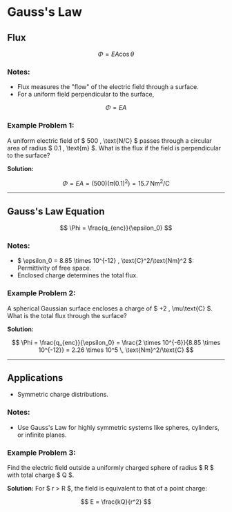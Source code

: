 # Gauss's Law

## Flux

$$
\Phi = EA\cos\theta
$$

### Notes:
- Flux measures the "flow" of the electric field through a surface.
- For a uniform field perpendicular to the surface,

$$ 
\Phi = EA 
$$

### Example Problem 1:
A uniform electric field of $ 500 \, \text{N/C} $ passes through a circular area of radius $ 0.1 \, \text{m} $. What is the flux if the field is perpendicular to the surface?

**Solution:**

$$
\Phi = EA = (500)(\pi(0.1)^2) = 15.7 \, \text{Nm}^2/\text{C}
$$

---

## Gauss's Law Equation

$$ 
\Phi = \frac{q_{enc}}{\epsilon_0}
$$

### Notes:
- $ \epsilon_0 = 8.85 \times 10^{-12} \, \text{C}^2/\text{Nm}^2 $: Permittivity of free space.
- Enclosed charge determines the total flux.

### Example Problem 2:
A spherical Gaussian surface encloses a charge of $ +2 \, \mu\text{C} $. What is the total flux through the surface?

**Solution:**

$$
\Phi = \frac{q_{enc}}{\epsilon_0} = \frac{2 \times 10^{-6}}{8.85 \times 10^{-12}} = 2.26 \times 10^5 \, \text{Nm}^2/\text{C}
$$

---

## Applications
- Symmetric charge distributions.

### Notes:
- Use Gauss's Law for highly symmetric systems like spheres, cylinders, or infinite planes.

### Example Problem 3:
Find the electric field outside a uniformly charged sphere of radius $ R $ with total charge $ Q $.

**Solution:**
For $ r > R $, the field is equivalent to that of a point charge:

$$
E = \frac{kQ}{r^2}
$$
